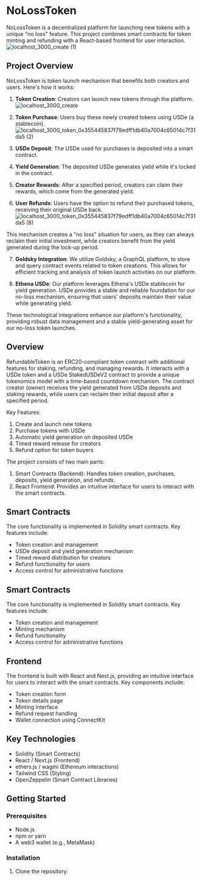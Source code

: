 # NoLossToken

NoLossToken is a decentralized platform for launching new tokens with a unique "no loss" feature. This project combines smart contracts for token minting and refunding with a React-based frontend for user interaction.
![localhost_3000_create (1)](https://github.com/user-attachments/assets/c2d5567b-85ab-4e64-b87d-3e436973bddb)

## Project Overview

NoLossToken is token launch mechanism that benefits both creators and users. Here's how it works:

1. **Token Creation**: Creators can launch new tokens through the platform.
![localhost_3000_create](https://github.com/user-attachments/assets/d6cf3ade-99ae-4957-a2a5-b164a6484151)
2. **Token Purchase**: Users buy these newly created tokens using USDe (a stablecoin).
![localhost_3000_token_0x355445837f79edff1db40a7004c65014c7f31da5 (2)](https://github.com/user-attachments/assets/4df9238d-b782-4299-9cc2-0145bc9912df)

3. **USDe Deposit**: The USDe used for purchases is deposited into a smart contract.

4. **Yield Generation**: The deposited USDe generates yield while it's locked in the contract.

5. **Creator Rewards**: After a specified period, creators can claim their rewards, which come from the generated yield.

6. **User Refunds**: Users have the option to refund their purchased tokens, receiving their original USDe back.
![localhost_3000_token_0x355445837f79edff1db40a7004c65014c7f31da5 (8)](https://github.com/user-attachments/assets/c75e7b3f-3ce3-468c-8d5c-6df49feca01c)

This mechanism creates a "no loss" situation for users, as they can always reclaim their initial investment, while creators benefit from the yield generated during the lock-up period.

7. **Goldsky Integration**: We utilize Goldsky, a GraphQL platform, to store and query contract events related to token creations. This allows for efficient tracking and analysis of token launch activities on our platform.

8. **Ethena USDe**: Our platform leverages Ethena's USDe stablecoin for yield generation. USDe provides a stable and reliable foundation for our no-loss mechanism, ensuring that users' deposits maintain their value while generating yield.

These technological integrations enhance our platform's functionality, providing robust data management and a stable yield-generating asset for our no-loss token launches.

## Overview

RefundableToken is an ERC20-compliant token contract with additional features for staking, refunding, and managing rewards. It interacts with a USDe token and a USDe StakedUSDeV2 contract to provide a unique tokenomics model with a time-based countdown mechanism. The contract creator (owner) receives the yield generated from USDe deposits and staking rewards, while users can reclaim their initial deposit after a specified period.

Key Features:
1. Create and launch new tokens
2. Purchase tokens with USDe
3. Automatic yield generation on deposited USDe
4. Timed reward release for creators
5. Refund option for token buyers

The project consists of two main parts:
1. Smart Contracts (Backend): Handles token creation, purchases, deposits, yield generation, and refunds.
2. React Frontend: Provides an intuitive interface for users to interact with the smart contracts.


## Smart Contracts

The core functionality is implemented in Solidity smart contracts. Key features include:

- Token creation and management
- USDe deposit and yield generation mechanism
- Timed reward distribution for creators
- Refund functionality for users
- Access control for administrative functions
## Smart Contracts

The core functionality is implemented in Solidity smart contracts. Key features include:

- Token creation and management
- Minting mechanism
- Refund functionality
- Access control for administrative functions

## Frontend

The frontend is built with React and Next.js, providing an intuitive interface for users to interact with the smart contracts. Key components include:

- Token creation form
- Token details page
- Minting interface
- Refund request handling
- Wallet connection using ConnectKit

## Key Technologies

- Solidity (Smart Contracts)
- React / Next.js (Frontend)
- ethers.js / wagmi (Ethereum interactions)
- Tailwind CSS (Styling)
- OpenZeppelin (Smart Contract Libraries)

## Getting Started

### Prerequisites

- Node.js
- npm or yarn
- A web3 wallet (e.g., MetaMask)

### Installation

1. Clone the repository:
